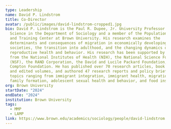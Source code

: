 ```yaml
---
type: Leadership
name: David P. Lindstrom
title: Co-Director
avatar: /public/images/david-lindstrom-cropped1.jpg
bio: David P. Lindstrom is the Paul R. Dupee, Jr. University Professor of Social
  Science in the Department of Sociology and a member of the Population Studies
  and Training Center at Brown University. His research examines the
  determinants and consequences of migration in economically developing
  societies, the transition into adulthood, and the changing dynamics of
  reproductive health and behavior. His research has been supported by grants
  from the National Institutes of Health (NIH), the National Science Foundation
  (NSF), the RAND Corporation, the David and Lucile Packard Foundation, and the
  Compton Foundation. He has published over 70 research articles, book chapters
  and edited volumes, and authored 47 research reports and policy briefs on
  topics ranging from immigrant integration, immigrant health, migration and
  family formation, adolescent sexual health and behavior, and food insecurity.
org: Brown University
startDate: "2024"
endDate: "2024"
institution: Brown University
tags:
  - MMP
  - LAMP
link: https://www.brown.edu/academics/sociology/people/david-lindstrom
---
```

